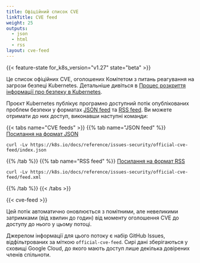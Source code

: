 ```yaml
---
title: Офіційний список CVE
linkTitle: CVE feed
weight: 25
outputs:
  - json
  - html
  - rss
layout: cve-feed
---
```


{{< feature-state for_k8s_version="v1.27" state="beta" >}}

Це список офіційних CVE, оголошених Комітетом з питань реагування на загрози безпеці Kubernetes. Детальніше дивіться в [Процес розкриття інформації про безпеку в Kubernetes](/uk/docs/reference/issues-security/security/).

Проєкт Kubernetes публікує програмно доступний потік опублікованих проблем безпеки у форматах [JSON feed](/uk/docs/reference/issues-security/official-cve-feed/index.json) та [RSS feed](/uk/docs/reference/issues-security/official-cve-feed/feed.xml). Ви можете отримати до них доступ, виконавши наступні команди:

{{< tabs name="CVE feeds" >}}
{{% tab name="JSON feed" %}}
[Посилання на формат JSON](/uk/docs/reference/issues-security/official-cve-feed/index.json)

```shell
curl -Lv https://k8s.io/docs/reference/issues-security/official-cve-feed/index.json
```

{{% /tab %}}
{{% tab name="RSS feed" %}}
[Посилання на формат RSS](/uk/docs/reference/issues-security/official-cve-feed/feed.xml)

```shell
curl -Lv https://k8s.io/docs/reference/issues-security/official-cve-feed/feed.xml
```

{{% /tab %}}
{{< /tabs >}}

{{< cve-feed >}}

Цей потік автоматично оновлюється з помітними, але невеликими затримками (від хвилин до годин) від моменту оголошення CVE до доступу до нього у цьому потоці.

Джерелом інформації для цього потоку є набір GitHub Issues, відфільтрованих за міткою `official-cve-feed`. Сирі дані зберігаються у сховищі Google Cloud, до якого мають доступ лише декілька довірених членів спільноти.
